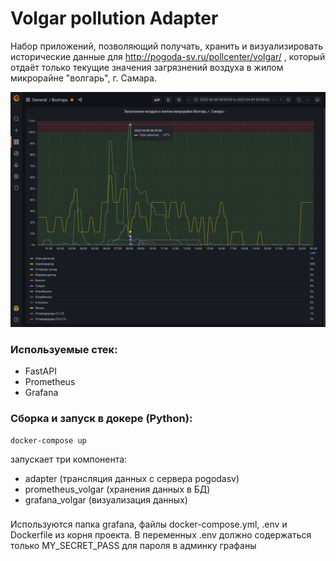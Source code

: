 # Volgar pollution Adapter
Набор приложений, позволяющий получать, хранить и визуализировать исторические данные для http://pogoda-sv.ru/pollcenter/volgar/ , который отдаёт только текущие значения загрязнений воздуха в жилом микрорайне "волгарь", г. Самара.

![Preview](docs/volgar_pollution_preview.jpg)


### Используемые стек:
- FastAPI
- Prometheus
- Grafana

### Сборка и запуск в докере (Python):
```
docker-compose up
```
запускает три компонента:
- adapter (трансляция данных с сервера pogodasv)
- prometheus_volgar (хранения данных в БД)
- grafana_volgar (визуализация данных)

###

Используются папка grafana, файлы docker-compose.yml, .env и Dockerfile из корня проекта. В переменных .env должно содержаться только MY_SECRET_PASS для пароля в админку графаны
